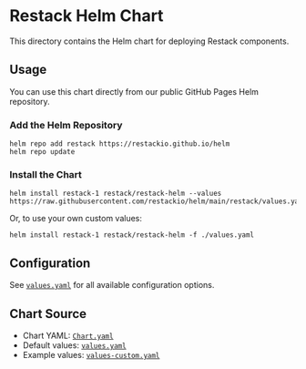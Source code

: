 # Restack Helm Chart

This directory contains the Helm chart for deploying Restack components.

## Usage

You can use this chart directly from our public GitHub Pages Helm repository.

### Add the Helm Repository

```
helm repo add restack https://restackio.github.io/helm
helm repo update
```

### Install the Chart

```
helm install restack-1 restack/restack-helm --values https://raw.githubusercontent.com/restackio/helm/main/restack/values.yaml
```

Or, to use your own custom values:

```
helm install restack-1 restack/restack-helm -f ./values.yaml
```

## Configuration

See [`values.yaml`](./values.yaml) for all available configuration options.

## Chart Source

- Chart YAML: [`Chart.yaml`](./Chart.yaml)
- Default values: [`values.yaml`](./values.yaml)
- Example values: [`values-custom.yaml`](./values-custom.yaml)
